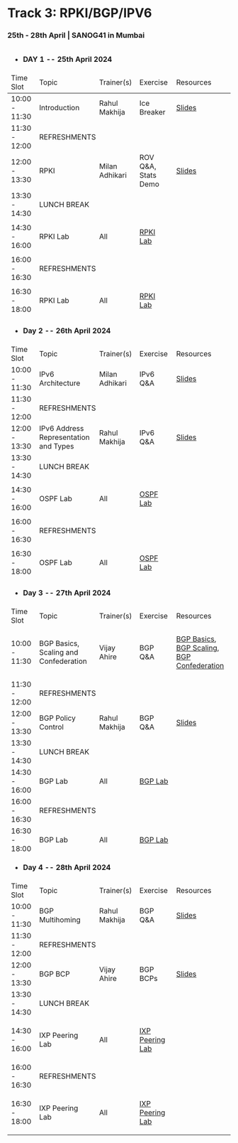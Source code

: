 # Track 3: RPKI/BGP/IPV6
### 25th - 28th April | SANOG41 in Mumbai


<table>
<thead>
<tr><td colspan="5">

- **DAY 1 -- 25th April 2024**

</td></tr>
<tr>
<td>Time Slot</td>
<td>Topic</td>
<td>Trainer(s)</td>
<td>Exercise</td>
<td>Resources</td>
</tr>
</thead>
<tbody>
<tr>
<td>10:00 - 11:30</td>
<td>Introduction</td>
<td> Rahul Makhija</td>
<td> Ice Breaker</td>
<td>

[Slides](Slides/Day1/Intro-and-Agenda.pdf)

</td>
</tr>

<tr>
<td>11:30 - 12:00</td>
<td colspan="4">REFRESHMENTS</td>
</tr>

<tr>
<td>12:00 - 13:30</td>
<td>RPKI </td>
<td>Milan Adhikari</td>
<td>ROV Q&A, Stats Demo</td>
<td>

[Slides](Slides/Day1/RPKI.pdf)

</td>
</tr>

<tr>
<td>13:30 - 14:30</td>
<td colspan="4">LUNCH BREAK</td>
</tr>

<tr>
<td>14:30 - 16:00</td>
<td>RPKI Lab</td>
<td>All</td>
<td>

[RPKI Lab](https://academy.apnic.net/virtual-labs?labId=56323)

</td>
<td></td>
</tr>

<tr>
<td>16:00 - 16:30</td>
<td colspan="4">REFRESHMENTS</td>
</tr>

<tr>
<td>16:30 - 18:00</td>
<td>RPKI Lab</td>
<td>All</td>
<td>

[RPKI Lab](https://academy.apnic.net/virtual-labs?labId=56323)

</td>
<td></td>
</tr>

<tr><td colspan="5">

- **Day 2 -- 26th April 2024**

</td></tr>
<tr>
<td>Time Slot</td>
<td>Topic</td>
<td>Trainer(s)</td>
<td>Exercise</td>
<td>Resources</td>
</tr>
<tr>
<td>10:00 - 11:30</td>
<td>IPv6 Architecture</td>
<td>Milan Adhikari</td>
<td>IPv6 Q&A </td>
<td>

[Slides](Slides/Day2/IPv6_Architecture.pdf)

</td>
</tr>

<tr>
<td>11:30 - 12:00</td>
<td colspan="4">REFRESHMENTS</td>
</tr>

<tr>
<td>12:00 - 13:30</td>
<td>IPv6 Address Representation and Types</td>
<td>Rahul Makhija</td>
<td>IPv6 Q&A</td>
<td>

[Slides](Slides/Day2/IPv6-Address-Representation-And-Types.pdf)

</td>
</tr>

<tr>
<td>13:30 - 14:30</td>
<td colspan="4">LUNCH BREAK</td>
</tr>

<tr>
<td>14:30 - 16:00</td>
<td>OSPF Lab</td>
<td>All</td>
<td>

[OSPF Lab](https://academy.apnic.net/virtual-labs?labId=65520)

</td>
<td></td>
</tr>

<tr>
<td>16:00 - 16:30</td>
<td colspan="4">REFRESHMENTS</td>
</tr>

<tr>
<td>16:30 - 18:00</td>
<td>OSPF Lab</td>
<td>All</td>
<td>

[OSPF Lab](https://academy.apnic.net/virtual-labs?labId=65520)

</td>
<td></td>
</tr>

<tr><td colspan="5">

- **Day 3 -- 27th April 2024**

</td></tr>
<tr>
<td>Time Slot</td>
<td>Topic</td>
<td>Trainer(s)</td>
<td>Exercise</td>
<td>Resources</td>
</tr>
<tr>
<td>10:00 - 11:30</td>
<td>BGP Basics, Scaling and Confederation</td>
<td>Vijay Ahire</td>
<td>BGP Q&A </td>
<td>

[BGP Basics](Slides/Day3/BGP-Basics.pdf), [BGP Scaling](Slides/Day3/BGP-Scaling.pdf), [BGP Confederation](Slides/Day3/BGP-Confederation.pdf)

</td>
</tr>

<tr>
<td>11:30 - 12:00</td>
<td colspan="4">REFRESHMENTS</td>
</tr>

<tr>
<td>12:00 - 13:30</td>
<td>BGP Policy Control</td>
<td>Rahul Makhija</td>
<td>BGP Q&A</td>
<td>

[Slides](Slides/Day3/BGP-Policy-Control.pdf)

</td>
</tr>

<tr>
<td>13:30 - 14:30</td>
<td colspan="4">LUNCH BREAK</td>
</tr>

<tr>
<td>14:30 - 16:00</td>
<td>BGP Lab</td>
<td>All</td>
<td>

[BGP Lab](https://academy.apnic.net/virtual-labs?labId=69078)

</td>
<td></td>
</tr>

<tr>
<td>16:00 - 16:30</td>
<td colspan="4">REFRESHMENTS</td>
</tr>

<tr>
<td>16:30 - 18:00</td>
<td>BGP Lab</td>
<td>All</td>
<td>

[BGP Lab](https://academy.apnic.net/virtual-labs?labId=69078)

</td>
<td></td>
</tr>
<tr><td colspan="5">

- **Day 4 -- 28th April 2024**

</td></tr>
<tr>
<td>Time Slot</td>
<td>Topic</td>
<td>Trainer(s)</td>
<td>Exercise</td>
<td>Resources</td>
</tr>
<tr>
<td>10:00 - 11:30</td>
<td>BGP Multihoming</td>
<td>Rahul Makhija</td>
<td>BGP Q&A </td>
<td>

[Slides](Slides/Day4/BGP-Multihoming.pdf)

</td>
</tr>

<tr>
<td>11:30 - 12:00</td>
<td colspan="4">REFRESHMENTS</td>
</tr>

<tr>
<td>12:00 - 13:30</td>
<td>BGP BCP</td>
<td>Vijay Ahire</td>
<td>BGP BCPs</td>
<td>

[Slides](Slides/Day4/BGP-BCPs.pdf)

</td>
</tr>

<tr>
<td>13:30 - 14:30</td>
<td colspan="4">LUNCH BREAK</td>
</tr>

<tr>
<td>14:30 - 16:00</td>
<td>IXP Peering Lab</td>
<td>All</td>
<td>

[IXP Peering Lab](https://academy.apnic.net/virtual-labs?labId=145487)

</td>
<td></td>
</tr>

<tr>
<td>16:00 - 16:30</td>
<td colspan="4">REFRESHMENTS</td>
</tr>

<tr>
<td>16:30 - 18:00</td>
<td>IXP Peering Lab</td>
<td>All</td>
<td>

[IXP Peering Lab](https://academy.apnic.net/virtual-labs?labId=145487)

</td>
<td></td>
</tr>
</tbody>
</table>